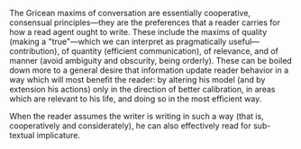 The Gricean maxims of conversation are essentially cooperative, consensual principles—they are the preferences that a reader carries for how a read agent ought to write. These include the maxims of quality (making a "true"—which we can interpret as pragmatically useful—contribution), of quantity (efficient communication), of relevance, and of manner (avoid ambiguity and obscurity, being orderly). These can be boiled down more to a general desire that information update reader behavior in a way which will most benefit the reader: by altering his model (and by extension his actions) only in the direction of better calibration, in areas which are relevant to his life, and doing so in the most efficient way.

When the reader assumes the writer is writing in such a way (that is, cooperatively and considerately), he can also effectively read for sub-textual implicature.